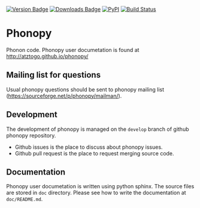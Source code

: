 [![Version Badge](https://anaconda.org/conda-forge/phonopy/badges/version.svg)](https://anaconda.org/conda-forge/phonopy)
[![Downloads Badge](https://anaconda.org/conda-forge/phonopy/badges/downloads.svg)](https://anaconda.org/conda-forge/phonopy)
[![PyPI](https://img.shields.io/pypi/dm/phonopy.svg?maxAge=2592000)](https://pypi.python.org/pypi/phonopy)
[![Build Status](https://travis-ci.org/atztogo/phonopy.svg?branch=master)](https://travis-ci.org/atztogo/phonopy)

# Phonopy

Phonon code. Phonopy user documetation is found at http://atztogo.github.io/phonopy/

## Mailing list for questions

Usual phonopy questions should be sent to phonopy mailing list (https://sourceforge.net/p/phonopy/mailman/).

## Development

The development of phonopy is managed on the `develop` branch of github phonopy repository.

* Github issues is the place to discuss about phonopy issues.
* Github pull request is the place to request merging source code.

## Documentation

Phonopy user documetation is written using python sphinx. The source files are stored in `doc` directory. Please see how to write the documentation at `doc/README.md`.
